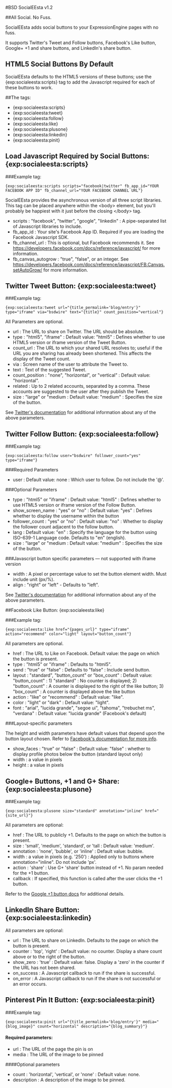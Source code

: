 #BSD SocialEEsta v1.2

##All Social. No Fuss.

SocialEEsta adds social buttons to your ExpressionEngine pages with no fuss.

It supports Twitter's Tweet and Follow buttons, Facebook's Like button, Google+ +1 and share buttons, and LinkedIn's share button.

## HTML5 Social Buttons By Default

SocialEEsta defaults to the HTML5 versions of these buttons; use the {exp:socialeesta:scripts} tag to add the Javascript required for each of these buttons to work.

##The tags:

- {exp:socialeesta:scripts}
- {exp:socialeesta:tweet}
- {exp:socialeesta:follow}
- {exp:socialeesta:like}
- {exp:socialeesta:plusone}
- {exp:socialeesta:linkedin}
- {exp:socialeesta:pinit}


## Load Javascript Required by Social Buttons: {exp:socialeesta:scripts}

###Example tag:

```
{exp:socialeesta:scripts scripts="facebook|twitter" fb_app_id="YOUR FACEBOOK APP ID" fb_channel_url="YOUR FACEBOOK CHANNEL URL"}
```

SocialEEsta provides the asynchronous version of all three script libraries. This tag can be placed anywhere within the &lt;body&gt; element, but you'll probably be happiest with it just before the closing &lt;/body&gt; tag.

- scripts : "facebook", "twitter", "google", "linkedin" :  A pipe-separated list of Javascript libraries to include.
- fb_app_id  :  Your site's Facebook App ID. Required if you are loading the Facebook Javascript SDK.
- fb_channel_url  :  This is optional, but Facebook recommends it. See https://developers.facebook.com/docs/reference/javascript/ for more information.
- fb_canvas_autogrow  :  "true", "false", or an integer. See https://developers.facebook.com/docs/reference/javascript/FB.Canvas.setAutoGrow/ for more information.

## Twitter Tweet Button: {exp:socialeesta:tweet} 


###Example tag:

```
{exp:socialeesta:tweet url="{title_permalink='blog/entry'}" type="iframe" via="bsdwire" text="{title}" count_position="vertical"}
```

All Parameters are optional.

- url  :  The URL to share on Twitter. The URL should be absolute.
- type  :  "html5", "iframe" :  Default value: "html5"  :  Defines whether to use HTML5 version or iframe version of the Tweet Button.
- count_url  :  The URL to which your shared URL resolves to; useful if the URL you are sharing has already been shortened. This affects the display of the Tweet count.
- via  :  Screen name of the user to attribute the Tweet to.
- text  :  Text of the suggested Tweet.
- count_position  :  "none", "horizontal", or "vertical"  :  Default value: "horizontal".
- related  :  Up to 2 related accounts, separated by a comma. These accounts are suggested to the user after they publish the Tweet.
- size  : "large" or "medium  :  Default value: "medium"  : Specifies the size of the button.


See [Twitter's documentation](https://dev.twitter.com/docs/tweet-button) for additional information about any of the above parameters.

## Twitter Follow Button: {exp:socialeesta:follow}

###Example tag:

```
{exp:socialeesta:follow user="bsdwire" follower_count="yes" type="iframe"}
```

###Required Parameters

- user  :   Default value: none  :  Which user to follow. Do not include the '@'.

###Optional Parameters

- type  :  "html5" or "iframe"  :  Default value: "html5"  :  Defines whether to use HTML5 version or iframe version of the Follow Button.
- show_screen_name  :  "yes" or "no"  : Default value: "yes"  :  Defines whether to display the username within the button
- follower_count  :  "yes" or "no"  :  Default value: "no"  :  Whether to display the follower count adjacent to the follow button. 
- lang  :  Default value: "en"  :  Specify the language for the button using ISO-639-1 Language code. Defaults to "en" (english).
- size  : "large" or "medium  :  Default value: "medium"  : Specifies the size of the button.


###Javascript button specific parameters — not supported with iframe version

- width  :  A pixel or percentage value to set the button element width. Must include unit (px/%).
- align  :  "right" or "left" - Defaults to "left".

See [Twitter's documentation](https://dev.twitter.com/docs/follow-button) for additional information about any of the above parameters.



##Facebook Like Button: {exp:socialeesta:like}


###Example tag: 

```
{exp:socialeesta:like href="{pages_url}" type="iframe" action="recommend" color="light" layout="button_count"}
```

All parameters are optional.

- href  :  The URL to Like on Facebook. Default value: the page on which the button is present.
- type  :  "html5" or "iframe" :  Defaults to "html5". 
- send  :  "true" or "false"  :  Defaults to "false"  :  Include send button.
- layout  :  "standard", "button_count" or "box_count"  :  Default value: "button_count"  :  1) "standard" : No counter is displayed; 2) "button_count" : A counter is displayed to the right of the like button; 3) "box_count" : A counter is displayed above the like button
- action  :  "like" or "recommend"  :  Default value: "like".
- color  :  "light" or "dark"  :  Default value: "light".
- font :  "arial", "lucida grande", "segoe ui", "tahoma", "trebuchet ms", "verdana" : Default value: "lucida grande" (Facebook's default)

###Layout-specific parameters

The height and width parameters have default values that depend upon the button layout chosen. Refer to [Facebook's documentation for more info](https://developers.facebook.com/docs/reference/plugins/like/).

- show_faces  :  "true" or "false"  :  Default value: "false"  :  whether to display profile photos below the button (standard layout only)
- width  :  a value in pixels
- height  :  a value in pixels




## Google+ Buttons, +1 and G+ Share: {exp:socialeesta:plusone}

###Example tag: 

```
{exp:socialeesta:plusone size="standard" annotation="inline" href="{site_url}"}
```

All parameters are optional:

- href  :  The URL to publicly +1. Defaults to the page on which the button is present.
- size  :  'small', 'medium', 'standard', or 'tall  :  Default value: 'medium'.
- annotation  :  'none', 'bubble', or 'inline'  :  Default value: bubble. 
- width  :  a value in pixels (e.g. '250')  :  Applied only to buttons where annotation="inline". Do not include 'px'.
- action : 'share'  :  Use G+ 'share' button instead of +1. No param needed for the +1 button.
- callback  :  If specified, this function is called after the user clicks the +1 button. 

Refer to the [Google +1 button docs](https://developers.google.com/+/plugins/+1button/) for additional details.

## LinkedIn Share Button: {exp:socialeesta:linkedin}

All parameters are optional:

- url  :  The URL to share on LinkedIn. Defaults to the page on which the button is present.
- counter  : 'top', 'right'  :  Default value: no counter. Display a share count above or to the right of the button.
- show_zero  :  'true'  :  Default value: false. Display a 'zero' in the counter if the URL has not been shared.
- on_success  : A Javascript callback to run if the share is successful.
- on_error  : A Javascript callback to run if the share is not successful or an error occurs.

## Pinterest Pin It Button: {exp:socialeesta:pinit}

###Example tag:

````
{exp:socialeesta:pinit url="{title_permalink='blog/entry'}" media="{blog_image}" count="horizontal" description="{blog_summary}"}
````

#### Required parameters:

- url  :  The URL of the page the pin is on
- media  :  The URL of the image to be pinned

####Optional parameters

- count  :  'horizontal', 'vertical', or 'none'  :  Default value: none.
- description  :  A description of the image to be pinned.

